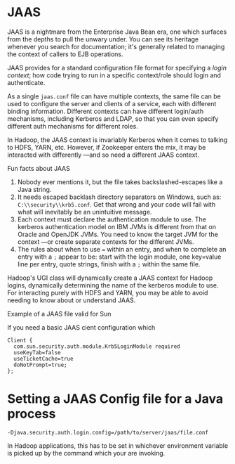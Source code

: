 <!---
  Licensed under the Apache License, Version 2.0 (the "License");
  you may not use this file except in compliance with the License.
  You may obtain a copy of the License at
  
   http://www.apache.org/licenses/LICENSE-2.0
  
  Unless required by applicable law or agreed to in writing, software
  distributed under the License is distributed on an "AS IS" BASIS,
  WITHOUT WARRANTIES OR CONDITIONS OF ANY KIND, either express or implied.
  See the License for the specific language governing permissions and
  limitations under the License. See accompanying LICENSE file.
-->


# JAAS

JAAS is a nightmare from the Enterprise Java Bean era, one which surfaces from the depths to pull the unwary under. You can see its heritage whenever you search for documentation; it's generally related to managing the context of callers to EJB operations.


JAAS provides for a standard configuration file format for specifying a *login context*; how code trying to run in a specific context/role should login and authenticate.

As a single `jaas.conf` file can have multiple contexts, the same file can be used to configure the server and clients of a service, each with different binding information. Different contexts can have different login/auth mechanisms, including Kerberos and LDAP, so that you can even specify different auth mechanisms for different roles.

In Hadoop, the JAAS context is invariably Kerberos when it comes to talking to HDFS, YARN, etc.
However, if Zookeeper enters the mix, it may be interacted with differently —and so need a different JAAS context.

Fun facts about JAAS

1. Nobody ever mentions it, but the file takes backslashed-escapes like a Java string.
1. It needs escaped backlash directory separators on Windows, such as: `C:\\security\\krb5.conf`.
   Get that wrong and your code will fail with what will inevitably be an unintuitive message.
1. Each context must declare the authentication module to use.
   The kerberos authentication model on IBM JVMs is different from that on Oracle and OpenJDK JVMs.
   You need to know the target JVM for the context —or create separate contexts for the different JVMs.
1. The rules about when to use `=` within an entry, and when to complete an entry with a `;` appear to be:
start with the login module, one key=value line per entry, quote strings, finish with a `;`
within the same file.

Hadoop's UGI class will dynamically create a JAAS context for Hadoop logins, dynamically determining the name of the kerberos module to use. For interacting purely with HDFS and YARN, you may be able to avoid needing to know about or understand JAAS.

Example of a JAAS file valid for Sun

If you need a basic JAAS cient configuration which 
```
Client {
  com.sun.security.auth.module.Krb5LoginModule required
  useKeyTab=false
  useTicketCache=true
  doNotPrompt=true;
};
```


# Setting a JAAS Config file for a Java process

```
-Djava.security.auth.login.config=/path/to/server/jaas/file.conf
```

In Hadoop applications, this has to be set in whichever environment variable is picked up
by the command which your are invoking.
